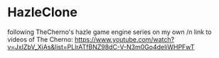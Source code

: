 # HazleClone
following TheCherno's hazle game engine series on my own /n
link to videos of The Cherno: <link>https://www.youtube.com/watch?v=JxIZbV_XjAs&list=PLlrATfBNZ98dC-V-N3m0Go4deliWHPFwT</link>
